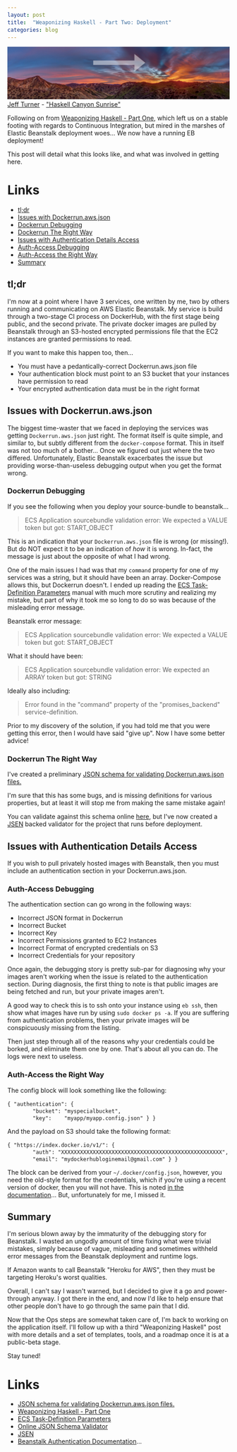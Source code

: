```yaml
---
layout: post
title:  "Weaponizing Haskell - Part Two: Deployment"
categories: blog
---
```


<p class="attribution">
	<img src="/images/weaponizing-haskell-2-deploy/haskell-canyon.png" class="image fit" />
	<a href="https://www.flickr.com/photos/respres/">Jeff Turner</a> -
	<a href="https://www.flickr.com/photos/respres/15521877344/in/photolist-pDBFmU-fgKGkX-dcWKv-5AQKjW-fbjcYX-3dwYH-8NYiMC-dCBVwr-bX7MhW-brXao6-dCHkSL-6HBnE-fRZep-dCHkHG-eDvn5o-98fiuy-98fiFS-98c9Qk-dCHkGd-erjQPL-brXaoi-98c9Ex-dhaQi-dCHkhG-pZLQXP-dCBV6i-98c9N2-pVNtsG-hkGJP-dCBVLn-fRZct-98fiDN-dCBVSi-3oZkgc-brXaor-brXanz-pDR64g-dCHkw5-brXann-bps6j8-98fiwA-dCHkbY-6LgetG-86fcYs-dCBVQF-dCESAV-8ABw6-4Kcme2-hkGGN-pDBGod">"Haskell Canyon Sunrise"</a>
</p>

Following on from [Weaponizing Haskell - Part One](/blog/2016/03/03/1457007650-weaponizing_haskell.html),
which left us on a stable footing with regards to Continuous Integration, but mired in the marshes
of Elastic Beanstalk deployment woes... We now have a running EB deployment!

This post will detail what this looks like, and what was involved in getting here.

<!--more-->

# Links

* [tl;dr](#tldr)
* [Issues with Dockerrun.aws.json](#issues-with-dockerrunawsjson)
* [Dockerrun Debugging](#dockerrun-debugging)
* [Dockerrun The Right Way](#dockerrun-the-right-way)
* [Issues with Authentication Details Access](#issues-with-authentication-details-access)
* [Auth-Access Debugging](#auth-access-debugging)
* [Auth-Access the Right Way](#auth-access-the-right-way)
* [Summary](#summary)

## tl;dr

I'm now at a point where I have 3 services, one written by me, two by others running and
communicating on AWS Elastic Beanstalk. My service is build through a two-stage
CI process on DockerHub, with the first stage being public, and the second private.
The private docker images are pulled by Beanstalk through an S3-hosted encrypted permissions
file that the EC2 instances are granted permissions to read.

If you want to make this happen too, then...

* You must have a pedantically-correct Dockerrun.aws.json file
* Your authentication block must point to an S3 bucket that your instances have permission to read
* Your encrypted authentication data must be in the right format


## Issues with Dockerrun.aws.json

The biggest time-waster that we faced in deploying the services was getting `Dockerrun.aws.json`
just right. The format itself is quite simple, and similar to, but subtly different from
the `docker-compose` format. This in itself was not too much of a bother...
Once we figured out just where the two differed. Unfortunately, Elastic Beanstalk exacerbates
the issue but providing worse-than-useless debugging output when you get the format wrong.

### Dockerrun Debugging

If you see the following when you deploy your source-bundle to beanstalk...

> ECS Application sourcebundle validation error: We expected a VALUE token but got: START_OBJECT

This is an indication that your `Dockerrun.aws.json` file is wrong (or missing!). But do NOT expect
it to be an indication of _how_ it is wrong. In-fact, the message is just about the opposite of what
I had wrong.

One of the main issues I had was that my `command` property for one of my services was a string,
but it should have been an array. Docker-Compose allows this, but Dockerrun doesn't.
I ended up reading the [ECS Task-Definition Parameters](http://docs.aws.amazon.com/AmazonECS/latest/developerguide/task_definition_parameters.html)
manual with much more scrutiny and realizing my mistake, but part of why it took me so long to
do so was because of the misleading error message.

Beanstalk error message:

> ECS Application sourcebundle validation error: We expected a VALUE token but got: START_OBJECT

What it should have been:

> ECS Application sourcebundle validation error: We expected an ARRAY token but got: STRING

Ideally also including:

> Error found in the "command" property of the "promises_backend" service-definition.

Prior to my discovery of the solution, if you had told me that you were getting this error, then
I would have said "give up". Now I have some better advice!

### Dockerrun The Right Way

I've created a preliminary [JSON schema for validating Dockerrun.aws.json files.](https://gist.github.com/sordina/6094aca9bde8acc15158)

I'm sure that this has some bugs, and is missing definitions for various properties, but at least
it will stop me from making the same mistake again!

You can validate against this schema online [here](http://jsonschemalint.com/draft4/), but
I've now created a [JSEN](https://github.com/bugventure/jsen#getting-started) backed validator
for the project that runs before deployment.


## Issues with Authentication Details Access

If you wish to pull privately hosted images with Beanstalk, then you must include an
authentication section in your Dockerrun.aws.json.

### Auth-Access Debugging

The authentication section can go wrong in the following ways:

* Incorrect JSON format in Dockerrun
* Incorrect Bucket
* Incorrect Key
* Incorrect Permissions granted to EC2 Instances
* Incorrect Format of encrypted credentials on S3
* Incorrect Credentials for your repository

Once again, the debugging story is pretty sub-par for diagnosing why your
images aren't working when the issue is related to the authentication section.
During diagnosis, the first thing to note is that public images are being
fetched and run, but your private images aren't.

A good way to check this is to ssh onto your instance using `eb ssh`,
then show what images have run by using `sudo docker ps -a`. If you are suffering from
authentication problems, then your private images will be conspicuously missing
from the listing.

Then just step through all of the reasons why your credentials could be borked, and
eliminate them one by one. That's about all you can do. The logs were next to useless.

### Auth-Access the Right Way

The config block will look something like the following:

	{ "authentication": {
			"bucket": "myspecialbucket",
			"key":    "myapp/myapp.config.json" } }

And the payload on S3 should take the following format:

	{ "https://index.docker.io/v1/": {
			"auth": "XXXXXXXXXXXXXXXXXXXXXXXXXXXXXXXXXXXXXXXXXXXXXXXXXXX",
			"email": "mydockerhubloginemail@gmail.com" } }

The block can be derived from your `~/.docker/config.json`, however, you need
the old-style format for the credentials, which if you're using a recent version
of docker, then you will not have. This is noted
[in the documentation](http://docs.aws.amazon.com/elasticbeanstalk/latest/dg/create_deploy_docker.html#docker-images-private)...
But, unfortunately for me, I missed it.

## Summary

I'm serious blown away by the immaturity of the debugging story for Beanstalk. I wasted an ungodly amount
of time fixing what were trivial mistakes, simply because of vague, misleading and sometimes withheld error messages
from the Beanstalk deployment and runtime logs.

If Amazon wants to call Beanstalk "Heroku for AWS", then they must be targeting Heroku's worst qualities.

Overall, I can't say I wasn't warned, but I decided to give it a go and power-through anyway.
I got there in the end, and now I'd like to help ensure that other people don't have to go through
the same pain that I did.

Now that the Ops steps are somewhat taken care of, I'm back to working on the application itself.
I'll follow up with a third "Weaponizing Haskell" post with more details and a set of templates,
tools, and a roadmap once it is at a public-beta stage.

Stay tuned!


# Links

* [JSON schema for validating Dockerrun.aws.json files.](https://gist.github.com/sordina/6094aca9bde8acc15158)
* [Weaponizing Haskell - Part One](/blog/2016/03/03/1457007650-weaponizing_haskell.html)
* [ECS Task-Definition Parameters](http://docs.aws.amazon.com/AmazonECS/latest/developerguide/task_definition_parameters.html)
* [Online JSON Schema Validator](http://jsonschemalint.com/draft4/)
* [JSEN](https://github.com/bugventure/jsen#getting-started)
* [Beanstalk Authentication Documentation](http://docs.aws.amazon.com/elasticbeanstalk/latest/dg/create_deploy_docker.html#docker-images-private)...
